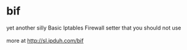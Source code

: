 bif
====
yet another silly Basic Iptables Firewall setter that you should not use
<br /><br />
more at http://sl.ipduh.com/bif
<br /><br />
